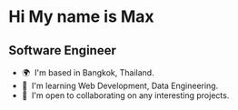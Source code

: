 Hi My name is Max
====================

Software Engineer
-------------------

* 🌍  I'm based in Bangkok, Thailand.
* 🧠  I'm learning Web Development, Data Engineering.
* 🤝  I'm open to collaborating on any interesting projects.

<!---
Maxnetz/Maxnetz is a ✨ special ✨ repository because its `README.md` (this file) appears on your GitHub profile.
You can click the Preview link to take a look at your changes. 
--->

<!-- https://www.profileme.dev/create-profile -->
